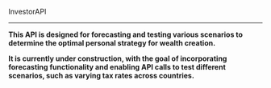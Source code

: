 InvestorAPI

---

**This API is designed for forecasting and testing various scenarios to determine the optimal personal strategy for wealth creation.**

**It is currently under construction, with the goal of incorporating forecasting functionality and enabling API calls to test different scenarios, such as varying tax rates across countries.**